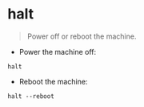# halt

> Power off or reboot the machine.

- Power the machine off:

`halt`

- Reboot the machine:

`halt --reboot`

